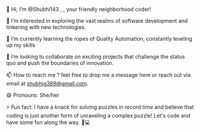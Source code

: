 👋 Hi, I’m @Shubhi143 , , your friendly neighborhood coder!

👀 I’m interested in exploring the vast realms of software development and tinkering with new technologies.

🌱 I’m currently learning the ropes of Quality Automation, constantly leveling up my skills

💞️ I’m looking to collaborate on exciting projects that challenge the status quo and push the boundaries of innovation.

📫 How to reach me ? feel free to drop me a message here or reach out via email at shubhig389@gmail.com.

😄 Pronouns: She/her

⚡ Fun fact: I have a knack for solving puzzles in record time and believe that coding is just another form of unraveling a complex puzzle! Let's code and have some fun along the way. 🧩💻
